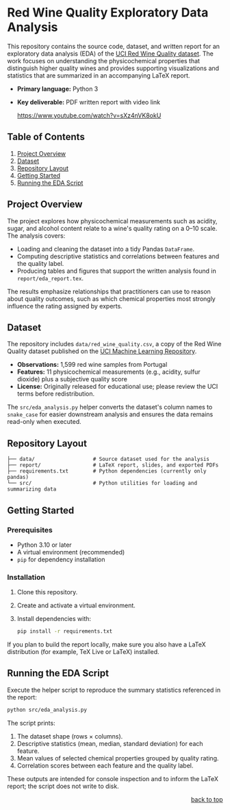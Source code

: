 <a name="readme-top"></a>

# Red Wine Quality Exploratory Data Analysis

This repository contains the source code, dataset, and written report for an
exploratory data analysis (EDA) of the [UCI Red Wine Quality dataset](https://archive.ics.uci.edu/dataset/186/wine+quality). The work
focuses on understanding the physicochemical properties that distinguish higher
quality wines and provides supporting visualizations and statistics that are
summarized in an accompanying LaTeX report.

- **Primary language:** Python 3
- **Key deliverable:** PDF written report with video link

  https://www.youtube.com/watch?v=sXz4nVK8okU

## Table of Contents

1. [Project Overview](#project-overview)
2. [Dataset](#dataset)
3. [Repository Layout](#repository-layout)
4. [Getting Started](#getting-started)
5. [Running the EDA Script](#running-the-eda-script)

## Project Overview

The project explores how physicochemical measurements such as acidity, sugar,
and alcohol content relate to a wine's quality rating on a 0–10 scale. The
analysis covers:

- Loading and cleaning the dataset into a tidy Pandas `DataFrame`.
- Computing descriptive statistics and correlations between features and the
  quality label.
- Producing tables and figures that support the written analysis found in
  `report/eda_report.tex`.

The results emphasize relationships that practitioners can use to reason about
quality outcomes, such as which chemical properties most strongly influence the
rating assigned by experts.

## Dataset

The repository includes `data/red_wine_quality.csv`, a copy of the Red Wine
Quality dataset published on the
[UCI Machine Learning Repository](https://archive.ics.uci.edu/ml/datasets/wine+quality).

- **Observations:** 1,599 red wine samples from Portugal
- **Features:** 11 physicochemical measurements (e.g., acidity, sulfur dioxide)
  plus a subjective quality score
- **License:** Originally released for educational use; please review the UCI
  terms before redistribution.

The `src/eda_analysis.py` helper converts the dataset's column names to
`snake_case` for easier downstream analysis and ensures the data remains
read-only when executed.

## Repository Layout

```
├── data/                   # Source dataset used for the analysis
├── report/                 # LaTeX report, slides, and exported PDFs
├── requirements.txt        # Python dependencies (currently only pandas)
└── src/                    # Python utilities for loading and summarizing data
```

## Getting Started

### Prerequisites

- Python 3.10 or later
- A virtual environment (recommended)
- `pip` for dependency installation

### Installation

1. Clone this repository.
2. Create and activate a virtual environment.
3. Install dependencies with:

   ```bash
   pip install -r requirements.txt
   ```

If you plan to build the report locally, make sure you also have a LaTeX
distribution (for example, TeX Live or LaTeX) installed.

## Running the EDA Script

Execute the helper script to reproduce the summary statistics referenced in the
report:

```bash
python src/eda_analysis.py
```

The script prints:

1. The dataset shape (rows × columns).
2. Descriptive statistics (mean, median, standard deviation) for each feature.
3. Mean values of selected chemical properties grouped by quality rating.
4. Correlation scores between each feature and the quality label.

These outputs are intended for console inspection and to inform the LaTeX
report; the script does not write to disk.

<p align="right"><a href="#readme-top">back to top</a></p>
